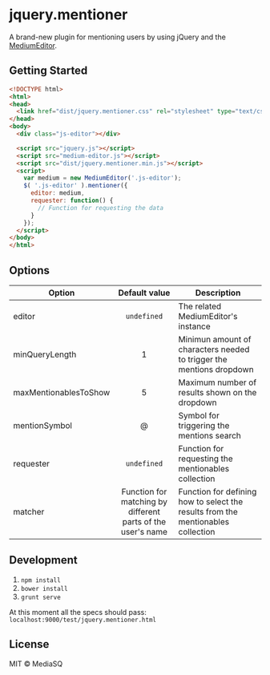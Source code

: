 # jquery.mentioner

A brand-new plugin for mentioning users by using jQuery and the [MediumEditor](https://github.com/yabwe/medium-editor).

## Getting Started

```html
<!DOCTYPE html>
<html>
<head>
  <link href="dist/jquery.mentioner.css" rel="stylesheet" type="text/css">
</head>
<body>
  <div class="js-editor"></div>

  <script src="jquery.js"></script>
  <script src="medium-editor.js"></script>
  <script src="dist/jquery.mentioner.min.js"></script>
  <script>
    var medium = new MediumEditor('.js-editor');
    $( '.js-editor' ).mentioner({
      editor: medium,
      requester: function() {
        // Function for requesting the data
      }
    });
  </script>
</body>
</html>

```

## Options

| Option | Default value | Description |
| ------ | :-------------: | ----------- |
| editor | `undefined` | The related MediumEditor's instance |
| minQueryLength | 1 | Minimun amount of characters needed to trigger the mentions dropdown |
| maxMentionablesToShow | 5 | Maximum number of results shown on the dropdown |
| mentionSymbol | @ | Symbol for triggering the mentions search |
| requester | `undefined` | Function for requesting the mentionables collection |
| matcher | Function for matching by different parts of the user's name | Function for defining how to select the results from the mentionables collection |

## Development

1. `npm install`
2. `bower install`
3. `grunt serve`

At this moment all the specs should pass: `localhost:9000/test/jquery.mentioner.html`

## License

MIT © MediaSQ
